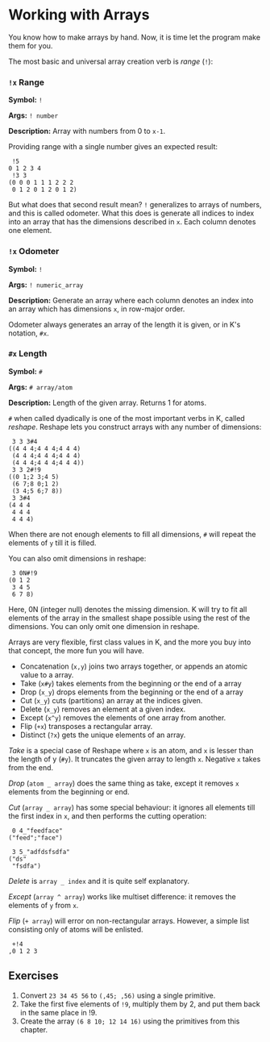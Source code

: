 # Working with Arrays

You know how to make arrays by hand. Now, it is time let the program make them for you.

The most basic and universal array creation verb is *range* (`!`):


### `!x` Range

**Symbol:** `!`

**Args:** `! number`

**Description:** Array with numbers from 0 to `x-1`.

Providing range with a single number gives an expected result:

```
 !5
0 1 2 3 4
 !3 3
(0 0 0 1 1 1 2 2 2
 0 1 2 0 1 2 0 1 2)
```

But what does that second result mean? `!` generalizes to arrays of numbers, and this is called odometer.
What this does is generate all indices to index into an array that has the dimensions described in `x`.
Each column denotes one element.


### `!x` Odometer

**Symbol:** `!`

**Args:** `! numeric_array`

**Description:** Generate an array where each column denotes an index into an array which has dimensions `x`,
in row-major order.


Odometer always generates an array of the length it is given, or in K's notation, `#x`.


### `#x` Length

**Symbol:** `#`

**Args:** `# array/atom`

**Description:** Length of the given array. Returns 1 for atoms.


`#` when called dyadically is one of the most important verbs in K, called *reshape*.
Reshape lets you construct arrays with any number of dimensions:

```
 3 3 3#4
((4 4 4;4 4 4;4 4 4)
 (4 4 4;4 4 4;4 4 4)
 (4 4 4;4 4 4;4 4 4))
 3 3 2#!9
((0 1;2 3;4 5)
 (6 7;8 0;1 2)
 (3 4;5 6;7 8))
 3 3#4
(4 4 4
 4 4 4
 4 4 4)
```

When there are not enough elements to fill all dimensions, `#` will repeat the elements of `y` till it is filled.

You can also omit dimensions in reshape:
```
 3 0N#!9
(0 1 2
 3 4 5
 6 7 8)
```

Here, 0N (integer null) denotes the missing dimension. 
K will try to fit all elements of the array in the smallest shape possible using the rest of the
dimensions. You can only omit one dimension in reshape.

Arrays are very flexible, first class values in K, and the more you buy into that concept,
the more fun you will have. 

- Concatenation (`x,y`) joins two arrays together, or appends an atomic value to a array.
- Take (`x#y`) takes elements from the beginning or the end of a array
- Drop (`x_y`) drops elements from the beginning or the end of a array
- Cut (`x_y`) cuts (partitions) an array at the indices given.
- Delete (`x_y`) removes an element at a given index.
- Except (`x^y`) removes the elements of one array from another.
- Flip (`+x`) transposes a rectangular array.
- Distinct (`?x`) gets the unique elements of an array.

*Take* is a special case of Reshape where `x` is an atom, and `x` is lesser than the length of y (`#y`). It truncates the given array to length `x`. Negative `x` takes from the end.

*Drop* (`atom _ array`) does the same thing as take, except it removes `x` elements from the beginning or end.

*Cut* (`array _ array`) has some special behaviour: it ignores all elements till the first index in `x`, and then performs the cutting operation:

```
 0 4_"feedface"
("feed";"face")

 3 5_"adfdsfsdfa"
("ds"
 "fsdfa")
```

*Delete* is `array _ index` and it is quite self explanatory.

*Except* (`array ^ array`) works like multiset difference: it removes the elements of `y` from `x`.

*Flip* (`+ array`) will error on non-rectangular arrays. However, a simple list consisting only of atoms will be enlisted.
```
 +!4
,0 1 2 3
```


## Exercises
1. Convert `23 34 45 56` to `(,45; ,56)` using a single primitive.
2. Take the first five elements of `!9`, multiply them by 2, and put them back in the same place in !9.
3. Create the array `(6 8 10; 12 14 16)` using the primitives from this chapter.
